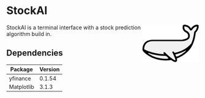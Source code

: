 # StockAI

<img align="right" width="150" height="100" src="https://github.com/KelvinSweere/StockAI/blob/master/pictures/Logo_v2.png">

StockAI is a terminal interface with a stock prediction algorithm build in.

## Dependencies

| Package     | Version |
| ----------- | ------- |
| yfinance    | 0.1.54  |
| Matplotlib  | 3.1.3   |
